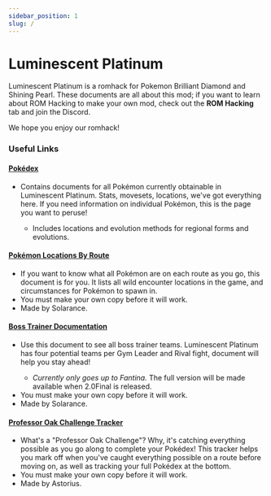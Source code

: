 ```yaml
---
sidebar_position: 1
slug: /
---
```


# Luminescent Platinum

Luminescent Platinum is a romhack for Pokemon Brilliant Diamond and Shining Pearl. These documents are all about this mod; if you want to learn about ROM Hacking to make your own mod, check out the **ROM Hacking** tab and join the Discord.

We hope you enjoy our romhack!

### Useful Links
<h4><a href="https://drive.google.com/drive/folders/1b3b3GDXKCP6KY1E0cMStnYg6y0gTPZYM">Pokédex</a></h4>
<ul><li>Contains documents for all Pokémon currently obtainable in Luminescent Platinum. Stats, movesets, locations, we've got everything here. If you need information on individual Pokémon, this is the page you want to peruse!</li>
<ul><li>Includes locations and evolution methods for regional forms and evolutions.</li></ul></ul>

<h4><a href="https://docs.google.com/spreadsheets/d/1a-NSfEgtt8kAr1cXwKkmY2SylYMs2tUG5tMSIhK0-OY/edit?usp=sharing">Pokémon Locations By Route</a></h4>
<ul><li>If you want to know what all Pokémon are on each route as you go, this document is for you. It lists all wild encounter locations in the game, and circumstances for Pokémon to spawn in.</li>
<li>You must make your own copy before it will work.</li>
<li>Made by Solarance.</li></ul>

<h4><a href="https://docs.google.com/spreadsheets/d/1hUVPaxr0norFBDfCRX1lp8hy3eae0zno36Cg2cMH080/edit?usp=sharing">Boss Trainer Documentation</a></h4>
<ul><li>Use this document to see all boss trainer teams. Luminescent Platinum has four potential teams per Gym Leader and Rival fight, document will help you stay ahead!</li>
<ul><li> <em>Currently only goes up to Fantina.</em> The full version will be made available when 2.0Final is released.</li></ul>
<li>You must make your own copy before it will work.</li>
<li>Made by Solarance.</li></ul>

<h4><a href="https://docs.google.com/spreadsheets/d/133FFeo8GooaxUnlbInP5TL-bEwhwB2bMoxhqLdfEl94/edit#gid=1663592077">Professor Oak Challenge Tracker</a></h4>
<ul><li>What's a "Professor Oak Challenge"? Why, it's catching everything possible as you go along to complete your Pokédex! This tracker helps you mark off when you've caught everything possible on a route before moving on, as well as tracking your full Pokédex at the bottom.</li>
<li>You must make your own copy before it will work.</li>
<li>Made by Astorius.</li>

